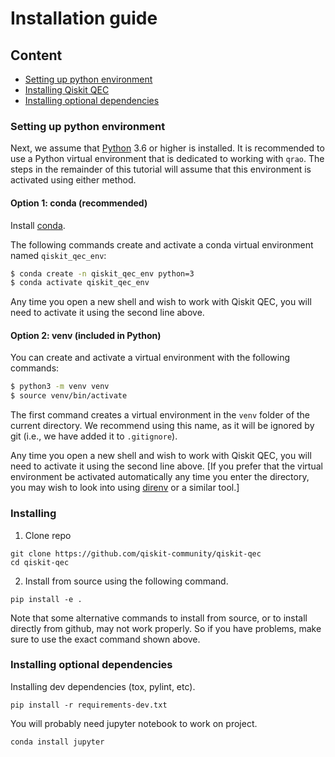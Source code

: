 Installation guide
==================

## Content
* [Setting up python environment](#setting-up-python-environment)
* [Installing Qiskit QEC](#installing)
* [Installing optional dependencies](#installing-optional-dependencies)

### Setting up python environment

Next, we assume that [Python](https://www.python.org/) 3.6 or higher is installed.  It is recommended to use a Python virtual environment that is dedicated to working with `qrao`.  The steps in the remainder of this tutorial will assume that this environment is activated using either method.


#### Option 1: conda (recommended)

Install [conda](https://docs.conda.io/en/latest/).

The following commands create and activate a conda virtual environment named `qiskit_qec_env`:

```sh
$ conda create -n qiskit_qec_env python=3
$ conda activate qiskit_qec_env
```

Any time you open a new shell and wish to work with Qiskit QEC, you will need to activate it using the second line above.


#### Option 2: venv (included in Python)

You can create and activate a virtual environment with the following commands:

```sh
$ python3 -m venv venv
$ source venv/bin/activate
```

The first command creates a virtual environment in the `venv` folder of the current directory.  We recommend using this name, as it will be ignored by git (i.e., we have added it to `.gitignore`).

Any time you open a new shell and wish to work with Qiskit QEC, you will need to activate it using the second line above.  [If you prefer that the virtual environment be activated automatically any time you enter the directory, you may wish to look into using [direnv](https://direnv.net/) or a similar tool.]

### Installing

1. Clone repo

```shell
git clone https://github.com/qiskit-community/qiskit-qec
cd qiskit-qec
```

2. Install from source using the following command.

```shell
pip install -e .
```

Note that some alternative commands to install from source, or to install directly from github, may not work properly. So if you have problems, make sure to use the exact command shown above.

### Installing optional dependencies

Installing dev dependencies (tox, pylint, etc).

```shell
pip install -r requirements-dev.txt
```

You will probably need jupyter notebook to work on project.

```shell
conda install jupyter
```
